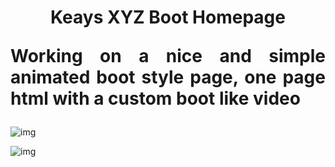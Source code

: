 <h1 align="center"> Keays XYZ Boot Homepage

<p align="justify">Working on a nice and simple animated boot style page, one page html with a custom boot like video
</p>
</h1>

![img]("/media/mod.gif")

![img]("https://github.com/user-attachments/assets/2e392fbe-d535-49ce-8f8d-a692786e36c3")
